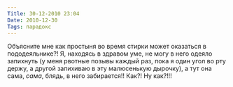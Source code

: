 ```yaml
---
Title: 30-12-2010 23:04
Date: 2010-12-30
Tags: парадокс
---
```


Объясните мне как простыня во время стирки может оказаться в пододеяльнике?! Я, находясь в здравом уме, не могу в него одеяло запихнуть (у меня рвотные позывы каждый раз, пока я один угол во рту держу, а другой запихиваю в эту малюсенькую дырочку), а тут она сама, *сама*, блядь, в него забирается!! Как?! Ну как?!!!